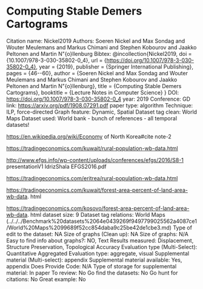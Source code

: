# Computing Stable Demers Cartograms

Citation name: Nickel2019
Authors: Soeren Nickel and Max Sondag and Wouter Meulemans and Markus Chimani and Stephen Kobourov and Jaakko Peltonen and Martin N\"{o}llenburg
Bibtex: @incollection{Nickel2019,
doi = {10.1007/978-3-030-35802-0_4},
url = {https://doi.org/10.1007/978-3-030-35802-0_4},
year = {2019},
publisher = {Springer International Publishing},
pages = {46--60},
author = {Soeren Nickel and Max Sondag and Wouter Meulemans and Markus Chimani and Stephen Kobourov and Jaakko Peltonen and Martin N\"{o}llenburg},
title = {Computing Stable Demers Cartograms},
booktitle = {Lecture Notes in Computer Science}
}
DOI: https://doi.org/10.1007/978-3-030-35802-0_4
year: 2019
Conference: GD
link: https://arxiv.org/pdf/1908.07291.pdf
paper type: algorithm
Technique: ILP, force-directed
Graph feature: Dynamic, Spatial
Dataset tag clean: World Maps
Dataset used: World bank - bunch of references - all temporal datasets!

https://en.wikipedia.org/wiki/Economy of North Korea#cite note-2

https://tradingeconomics.com/kuwait/rural-population-wb-data.html

http://www.efgs.info/wp-content/uploads/conferences/efgs/2016/S8-1
presentationV1 IdrizShala EFGS2016.pdf

https://tradingeconomics.com/eritrea/rural-population-wb-data.html

https://tradingeconomics.com/kuwait/forest-area-percent-of-land-area-wb-data.
html

https://tradingeconomics.com/kosovo/forest-area-percent-of-land-area-wb-data.
html
dataset size: 9
Dataset tag relations: World Maps (../../../Benchmark%20datasets%2064e0439269f9497799025562a4087ce1/World%20Maps%2099689f52cc854daba9c25be42de1cbe3.md)
Type of edit to the dataset: NA
Size of graphs (Clean up): NA
Size of graphs: N/A
Easy to find info about graphs?: NO, Text
Results measured: Displacement, Structure Preservation, Topological Accuracy
Evaluation type (Multi-Select): Quantitative Aggregated
Evaluation type: aggregate, visual
Supplemental material (Multi-select): appendix
Supplemental material available: Yes, appendix
Does Provide Code: N/A
Type of storage for supplemental material: In paper
To review: No
Go find the datasets: No
Go hunt for citations: No
Great example: No